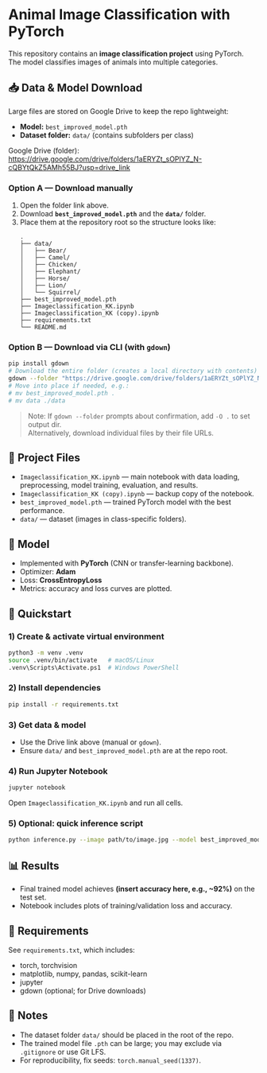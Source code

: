 # Animal Image Classification with PyTorch

This repository contains an **image classification project** using PyTorch.  
The model classifies images of animals into multiple categories.

## 📥 Data & Model Download

Large files are stored on Google Drive to keep the repo lightweight:

- **Model:** `best_improved_model.pth`  
- **Dataset folder:** `data/` (contains subfolders per class)

Google Drive (folder):  
https://drive.google.com/drive/folders/1aERYZt_sOPlYZ_N-cQBYtQkZ5AMh55BJ?usp=drive_link

### Option A — Download manually
1. Open the folder link above.
2. Download **`best_improved_model.pth`** and the **`data/`** folder.
3. Place them at the repository root so the structure looks like:
   ```
   .
   ├── data/
   │   ├── Bear/
   │   ├── Camel/
   │   ├── Chicken/
   │   ├── Elephant/
   │   ├── Horse/
   │   ├── Lion/
   │   └── Squirrel/
   ├── best_improved_model.pth
   ├── Imageclassification_KK.ipynb
   ├── Imageclassification_KK (copy).ipynb
   ├── requirements.txt
   └── README.md
   ```

### Option B — Download via CLI (with `gdown`)
```bash
pip install gdown
# Download the entire folder (creates a local directory with contents)
gdown --folder "https://drive.google.com/drive/folders/1aERYZt_sOPlYZ_N-cQBYtQkZ5AMh55BJ?usp=drive_link"
# Move into place if needed, e.g.:
# mv best_improved_model.pth .
# mv data ./data
```

> Note: If `gdown --folder` prompts about confirmation, add `-O .` to set output dir.  
> Alternatively, download individual files by their file URLs.

## 🧱 Project Files
- `Imageclassification_KK.ipynb` — main notebook with data loading, preprocessing, model training, evaluation, and results.
- `Imageclassification_KK (copy).ipynb` — backup copy of the notebook.
- `best_improved_model.pth` — trained PyTorch model with the best performance.
- `data/` — dataset (images in class-specific folders).

## 🧠 Model
- Implemented with **PyTorch** (CNN or transfer-learning backbone).
- Optimizer: **Adam**
- Loss: **CrossEntropyLoss**
- Metrics: accuracy and loss curves are plotted.

## 🚀 Quickstart

### 1) Create & activate virtual environment
```bash
python3 -m venv .venv
source .venv/bin/activate   # macOS/Linux
.venv\Scripts\Activate.ps1  # Windows PowerShell
```

### 2) Install dependencies
```bash
pip install -r requirements.txt
```

### 3) Get data & model
- Use the Drive link above (manual or `gdown`).
- Ensure `data/` and `best_improved_model.pth` are at the repo root.

### 4) Run Jupyter Notebook
```bash
jupyter notebook
```
Open `Imageclassification_KK.ipynb` and run all cells.

### 5) Optional: quick inference script
```bash
python inference.py --image path/to/image.jpg --model best_improved_model.pth
```

## 📊 Results
- Final trained model achieves **(insert accuracy here, e.g., ~92%)** on the test set.
- Notebook includes plots of training/validation loss and accuracy.

## 🔧 Requirements
See `requirements.txt`, which includes:
- torch, torchvision
- matplotlib, numpy, pandas, scikit-learn
- jupyter
- gdown (optional; for Drive downloads)

## 📝 Notes
- The dataset folder `data/` should be placed in the root of the repo.
- The trained model file `.pth` can be large; you may exclude via `.gitignore` or use Git LFS.
- For reproducibility, fix seeds: `torch.manual_seed(1337)`.
